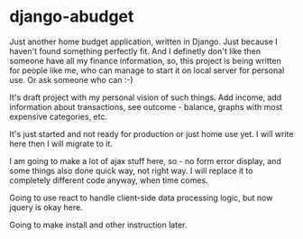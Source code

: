 # django-abudget
Just another home budget application, written in Django. Just because I haven't found something perfectly fit. And I definetly don't like then someone have all my finance information, so, this project is being written for people like me, who can manage to start it on local server for personal use. Or ask someone who can :-)

It's draft project with my personal vision of such things. Add income, add information about transactions, see outcome - balance, graphs with most expensive categories, etc.

It's just started and not ready for production or just home use yet. I will write here then I will migrate to it.

I am going to make a lot of ajax stuff here, so - no form error display, and some things also done quick way, not right way. I will replace it to completely different code anyway, when time comes.

Going to use react to handle client-side data processing logic, but now jquery is okay here.

Going to make install and other instruction later.

